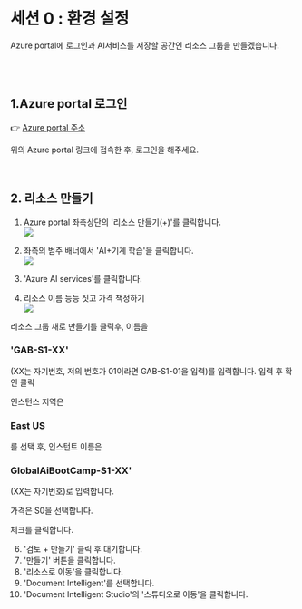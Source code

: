 # 세션 0 : 환경 설정

Azure portal에 로그인과 AI서비스를 저장할 공간인 리소스 그룹을 만들겠습니다.      
<!-- -->
<br>
<br>

## 1.Azure portal 로그인
  👉 [Azure portal 주소](https://azure.microsoft.com/ko-kr/get-started/azure-portal)  
    
위의 Azure portal 링크에 접속한 후, 로그인을 해주세요.
  
<br>

## 2. 리소스 만들기


1. Azure portal 좌측상단의 '리소스 만들기(+)'를 클릭합니다.  
![](https://github.com/pmj-chosim/azureappdeploy/raw/main/img/1.png)  
  
2. 좌측의 범주 배너에서 'AI+기계 학습'을 클릭합니다.  
![](https://github.com/pmj-chosim/azureappdeploy/raw/main/img/2.png)  
  
3. 'Azure AI services'를 클릭합니다.  
  
  
4. 리소스 이름 등등 짓고 가격 책정하기  
![](https://github.com/pmj-chosim/azureappdeploy/raw/main/img/3.png)  
  
리소스 그룹 새로 만들기를 클릭후, 이름을 <h3> 'GAB-S1-XX' </h3> (XX는 자기번호, 저의 번호가 01이라면 GAB-S1-01을 입력)를 입력합니다.  입력 후 확인 클릭  
  
인스턴스 지역은 <h3> East US </h3> 를 선택 후, 인스턴트 이름은 <h3> GlobalAiBootCamp-S1-XX'</h3>(XX는 자기번호)로 입력합니다.  

가격은 S0을 선택합니다.

체크를 클릭합니다.  

6. '검토 + 만들기' 클릭 후 대기합니다.  
7. '만들기' 버튼을 클릭합니다.  
8. '리소스로 이동'을 클릭합니다.  
9. 'Document Intelligent'를 선택합니다.  
10. 'Document Intelligent Studio'의 '스튜디오로 이동'을 클릭합니다.  




